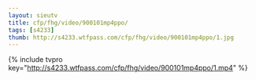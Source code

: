 ```yaml
--- 
layout: sieutv
title: cfp/fhg/video/900101mp4ppo/
tags: [s4233]
thumb: http://s4233.wtfpass.com/cfp/fhg/video/900101mp4ppo/1.jpg
---
```

{% include tvpro key="http://s4233.wtfpass.com/cfp/fhg/video/900101mp4ppo/1.mp4" %} 

